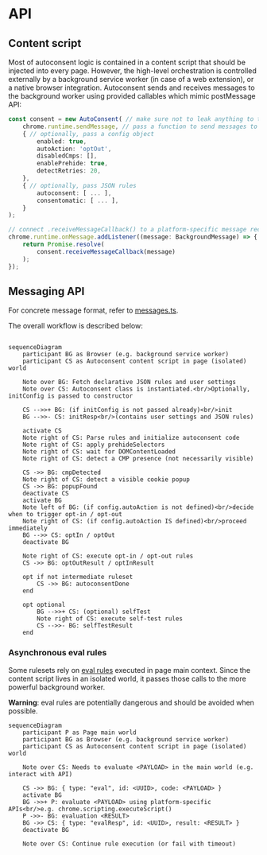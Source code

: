 # API

## Content script
Most of autoconsent logic is contained in a content script that should be injected into every page. However, the high-level orchestration is controlled externally by a background service worker (in case of a web extension), or a native browser integration. Autoconsent sends and receives messages to the background worker using provided callables which mimic postMessage API:

```typescript
const consent = new AutoConsent( // make sure not to leak anything to the page globals
    chrome.runtime.sendMessage, // pass a function to send messages to the background worker
    { // optionally, pass a config object
        enabled: true,
        autoAction: 'optOut',
        disabledCmps: [],
        enablePrehide: true,
        detectRetries: 20,
    },
    { // optionally, pass JSON rules
        autoconsent: [ ... ],
        consentomatic: [ ... ],
    }
);

// connect .receiveMessageCallback() to a platform-specific message receiver
chrome.runtime.onMessage.addListener((message: BackgroundMessage) => {
    return Promise.resolve(
        consent.receiveMessageCallback(message)
    );
});
```

## Messaging API

For concrete message format, refer to [messages.ts](/lib/messages.ts).

The overall workflow is described below:

```mermaid

sequenceDiagram
    participant BG as Browser (e.g. background service worker)
    participant CS as Autoconsent content script in page (isolated) world

    Note over BG: Fetch declarative JSON rules and user settings
    Note over CS: Autoconsent class is instantiated.<br/>Optionally, initConfig is passed to constructor

    CS -->>+ BG: (if initConfig is not passed already)<br/>init
    BG -->>- CS: initResp<br/>(contains user settings and JSON rules)

    activate CS
    Note right of CS: Parse rules and initialize autoconsent code
    Note right of CS: apply prehideSelectors
    Note right of CS: wait for DOMContentLoaded
    Note right of CS: detect a CMP presence (not necessarily visible)

    CS ->> BG: cmpDetected
    Note right of CS: detect a visible cookie popup
    CS ->> BG: popupFound
    deactivate CS
    activate BG
    Note left of BG: (if config.autoAction is not defined)<br/>decide when to trigger opt-in / opt-out
    Note right of CS: (if config.autoAction IS defined)<br/>proceed immediately
    BG -->> CS: optIn / optOut
    deactivate BG

    Note right of CS: execute opt-in / opt-out rules
    CS ->> BG: optOutResult / optInResult

    opt if not intermediate ruleset
        CS ->> BG: autoconsentDone
    end

    opt optional
        BG -->>+ CS: (optional) selfTest
        Note right of CS: execute self-test rules
        CS -->>- BG: selfTestResult
    end
```

### Asynchronous eval rules

Some rulesets rely on [eval rules](/readme.md#eval) executed in page main context. Since the content script lives in an isolated world, it passes those calls to the more powerful background worker.

**Warning**: eval rules are potentially dangerous and should be avoided when possible.

```mermaid
sequenceDiagram
    participant P as Page main world
    participant BG as Browser (e.g. background service worker)
    participant CS as Autoconsent content script in page (isolated) world

    Note over CS: Needs to evaluate <PAYLOAD> in the main world (e.g. interact with API)

    CS ->> BG: { type: "eval", id: <UUID>, code: <PAYLOAD> }
    activate BG
    BG ->>+ P: evaluate <PAYLOAD> using platform-specific APIs<br/>e.g. chrome.scripting.executeScript()
    P ->>- BG: evaluation <RESULT>
    BG ->> CS: { type: "evalResp", id: <UUID>, result: <RESULT> }
    deactivate BG

    Note over CS: Continue rule execution (or fail with timeout)
```